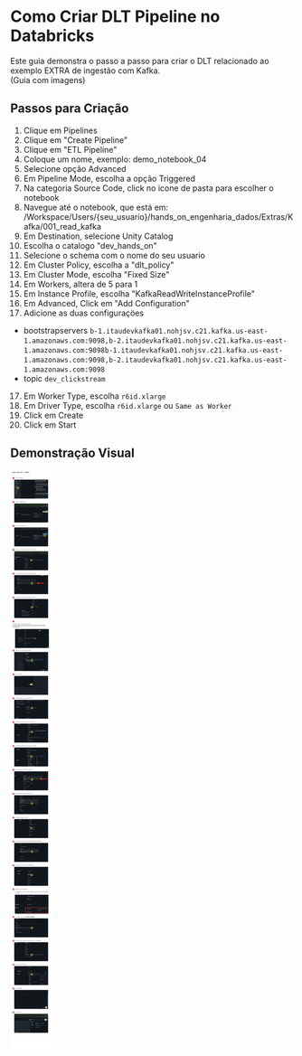 # Como Criar DLT Pipeline no Databricks

Este guia demonstra o passo a passo para criar o DLT relacionado ao exemplo EXTRA de ingestão com Kafka.   
(Guia com imagens)

## Passos para Criação

1. Clique em Pipelines
2. Clique em "Create Pipeline"
3. Clique em "ETL Pipeline"
4. Coloque um nome, exemplo: demo_notebook_04
5. Selecione opção Advanced
6. Em Pipeline Mode, escolha a opção Triggered
6. Na categoria Source Code, click no icone de pasta para escolher o notebook
7. Navegue até o notebook, que está em:  
/Workspace/Users/{seu_usuario}/hands_on_engenharia_dados/Extras/Kafka/001_read_kafka
8. Em Destination, selecione Unity Catalog
9. Escolha o catalogo "dev_hands_on"
10. Selecione o schema com o nome do seu usuario
11. Em Cluster Policy, escolha a "dlt_policy"
12. Em Cluster Mode, escolha "Fixed Size"
13. Em Workers, altera de 5 para 1
14. Em Instance Profile, escolha "KafkaReadWriteInstanceProfile"
15. Em Advanced, Click em "Add Configuration"
16. Adicione as duas configuraçöes
  - bootstrapservers `b-1.itaudevkafka01.nohjsv.c21.kafka.us-east-1.amazonaws.com:9098,b-2.itaudevkafka01.nohjsv.c21.kafka.us-east-1.amazonaws.com:9098b-1.itaudevkafka01.nohjsv.c21.kafka.us-east-1.amazonaws.com:9098,b-2.itaudevkafka01.nohjsv.c21.kafka.us-east-1.amazonaws.com:9098`
  - topic `dev_clickstream`
17. Em Worker Type, escolha `r6id.xlarge`
18. Em Driver Type, escolha `r6id.xlarge` ou `Same as Worker`
19. Click em Create
20. Click em Start

## Demonstração Visual

![Processo de criação de Git Folder no Databricks](images/criar_dlt_kafka.png)